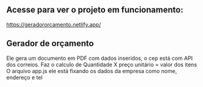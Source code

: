 ## Acesse para ver o projeto em funcionamento:
https://geradororcamento.netlify.app/

## Gerador de orçamento
Ele gera um documento em PDF com dados inseridos, o cep está com API dos correios.
Faz o calculo de Quantidade X preço unitário = valor dos itens
O arquivo app.js ele está fixando os dados da empresa como nome, endereço e tel
